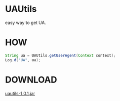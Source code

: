 # UAUtils
easy way to get UA.
# HOW
``` java
String ua = UAUtils.getUserAgent(Context context);
Log.d("UA", ua);
```
# DOWNLOAD
[uautils-1.0.1.jar](https://github.com/utilsman/uautils/releases/download/v1.0.1/uautils_1.0.1.jar)
